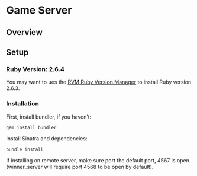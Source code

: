 # Game Server

## Overview

## Setup

### Ruby Version: 2.6.4

You may want to ues the [RVM Ruby Version Manager](https://rvm.io/rvm/install)
to install Ruby version 2.6.3.

### Installation

First, install bundler, if you haven’t:

```
gem install bundler
```

Install Sinatra and dependencies:

```
bundle install
```

If installing on remote server, make sure port the default port, 4567 is open.
(winner_server will require port 4568 to be open by default).
